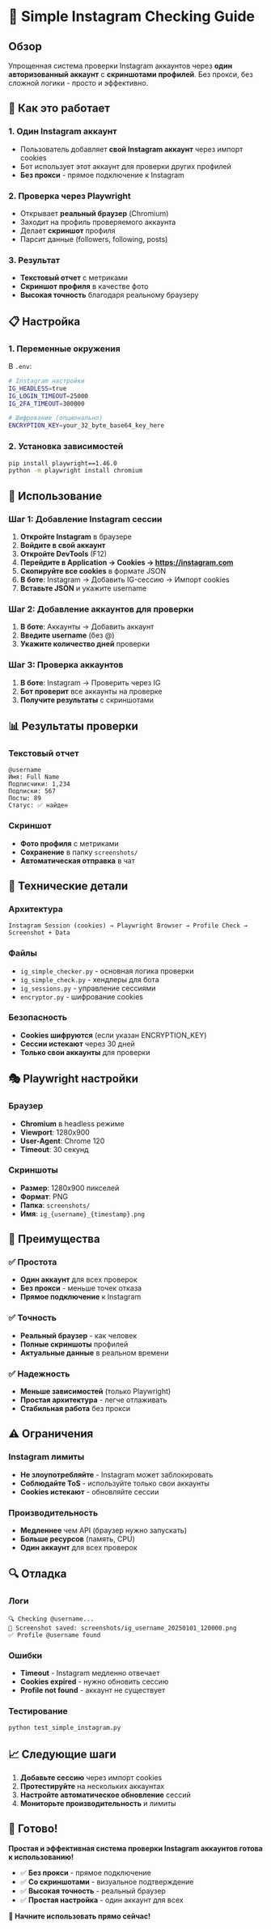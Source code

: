 # 📱 Simple Instagram Checking Guide

## Обзор

Упрощенная система проверки Instagram аккаунтов через **один авторизованный аккаунт** с **скриншотами профилей**. Без прокси, без сложной логики - просто и эффективно.

## 🚀 Как это работает

### 1. **Один Instagram аккаунт**
- Пользователь добавляет **свой Instagram аккаунт** через импорт cookies
- Бот использует этот аккаунт для проверки других профилей
- **Без прокси** - прямое подключение к Instagram

### 2. **Проверка через Playwright**
- Открывает **реальный браузер** (Chromium)
- Заходит на профиль проверяемого аккаунта
- Делает **скриншот** профиля
- Парсит данные (followers, following, posts)

### 3. **Результат**
- **Текстовый отчет** с метриками
- **Скриншот профиля** в качестве фото
- **Высокая точность** благодаря реальному браузеру

## 📋 Настройка

### 1. Переменные окружения

В `.env`:
```bash
# Instagram настройки
IG_HEADLESS=true
IG_LOGIN_TIMEOUT=25000
IG_2FA_TIMEOUT=300000

# Шифрование (опционально)
ENCRYPTION_KEY=your_32_byte_base64_key_here
```

### 2. Установка зависимостей

```bash
pip install playwright==1.46.0
python -m playwright install chromium
```

## 🎯 Использование

### Шаг 1: Добавление Instagram сессии

1. **Откройте Instagram** в браузере
2. **Войдите в свой аккаунт**
3. **Откройте DevTools** (F12)
4. **Перейдите в Application → Cookies → https://instagram.com**
5. **Скопируйте все cookies** в формате JSON
6. **В боте**: Instagram → Добавить IG-сессию → Импорт cookies
7. **Вставьте JSON** и укажите username

### Шаг 2: Добавление аккаунтов для проверки

1. **В боте**: Аккаунты → Добавить аккаунт
2. **Введите username** (без @)
3. **Укажите количество дней** проверки

### Шаг 3: Проверка аккаунтов

1. **В боте**: Instagram → Проверить через IG
2. **Бот проверит** все аккаунты на проверке
3. **Получите результаты** с скриншотами

## 📊 Результаты проверки

### Текстовый отчет
```
@username
Имя: Full Name
Подписчики: 1,234
Подписки: 567
Посты: 89
Статус: ✅ найден
```

### Скриншот
- **Фото профиля** с метриками
- **Сохранение** в папку `screenshots/`
- **Автоматическая отправка** в чат

## 🔧 Технические детали

### Архитектура
```
Instagram Session (cookies) → Playwright Browser → Profile Check → Screenshot + Data
```

### Файлы
- `ig_simple_checker.py` - основная логика проверки
- `ig_simple_check.py` - хендлеры для бота
- `ig_sessions.py` - управление сессиями
- `encryptor.py` - шифрование cookies

### Безопасность
- **Cookies шифруются** (если указан ENCRYPTION_KEY)
- **Сессии истекают** через 30 дней
- **Только свои аккаунты** для проверки

## 🎭 Playwright настройки

### Браузер
- **Chromium** в headless режиме
- **Viewport**: 1280x900
- **User-Agent**: Chrome 120
- **Timeout**: 30 секунд

### Скриншоты
- **Размер**: 1280x900 пикселей
- **Формат**: PNG
- **Папка**: `screenshots/`
- **Имя**: `ig_{username}_{timestamp}.png`

## 🚀 Преимущества

### ✅ Простота
- **Один аккаунт** для всех проверок
- **Без прокси** - меньше точек отказа
- **Прямое подключение** к Instagram

### ✅ Точность
- **Реальный браузер** - как человек
- **Полные скриншоты** профилей
- **Актуальные данные** в реальном времени

### ✅ Надежность
- **Меньше зависимостей** (только Playwright)
- **Простая архитектура** - легче отлаживать
- **Стабильная работа** без прокси

## ⚠️ Ограничения

### Instagram лимиты
- **Не злоупотребляйте** - Instagram может заблокировать
- **Соблюдайте ToS** - используйте только свои аккаунты
- **Cookies истекают** - обновляйте сессии

### Производительность
- **Медленнее** чем API (браузер нужно запускать)
- **Больше ресурсов** (память, CPU)
- **Один аккаунт** для всех проверок

## 🔍 Отладка

### Логи
```
🔍 Checking @username...
📸 Screenshot saved: screenshots/ig_username_20250101_120000.png
✅ Profile @username found
```

### Ошибки
- **Timeout** - Instagram медленно отвечает
- **Cookies expired** - нужно обновить сессию
- **Profile not found** - аккаунт не существует

### Тестирование
```bash
python test_simple_instagram.py
```

## 📈 Следующие шаги

1. **Добавьте сессию** через импорт cookies
2. **Протестируйте** на нескольких аккаунтах
3. **Настройте автоматическое обновление** сессий
4. **Мониторьте производительность** и лимиты

## 🎉 Готово!

**Простая и эффективная система проверки Instagram аккаунтов готова к использованию!**

- ✅ **Без прокси** - прямое подключение
- ✅ **Со скриншотами** - визуальное подтверждение
- ✅ **Высокая точность** - реальный браузер
- ✅ **Простая настройка** - один аккаунт для всех

**🚀 Начните использовать прямо сейчас!**
